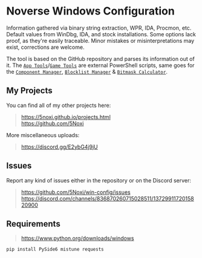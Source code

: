 # Noverse Windows Configuration

Information gathered via binary string extraction, WPR, IDA, Procmon, etc. Default values from WinDbg, IDA, and stock installations. Some options lack proof, as they're easily traceable. Minor mistakes or misinterpretations may exist, corrections are welcome.

The tool is based on the GitHub repository and parses its information out of it. The [`App Tools`](https://github.com/5Noxi/app-tools)/[`Game Tools`](https://github.com/5Noxi/game-tools) are external PowerShell scripts, same goes for the [`Component Manager`](https://github.com/5Noxi/comp-mgr), [`Blocklist Manager`](https://github.com/5Noxi/blocklist-mgr) & [`Bitmask Calculator`](https://github.com/5Noxi/bitmask-calc).

## My Projects

You can find all of my other projects here:
> https://5noxi.github.io/projects.html  
> https://github.com/5Noxi

More miscellaneous uploads:
> https://discord.gg/E2ybG4j9jU

## Issues

Report any kind of issues either in the repository or on the Discord server:
> https://github.com/5Noxi/win-config/issues  
> https://discord.com/channels/836870260715028511/1372991172015820900

## Requirements

> https://www.python.org/downloads/windows

```ps
pip install PySide6 mistune requests
```
